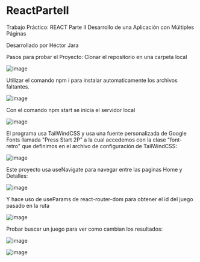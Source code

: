 # ReactParteII

Trabajo Práctico: REACT Parte II
Desarrollo de una Aplicación con Múltiples Páginas

Desarrollado por Héctor Jara

Pasos para probar el Proyecto:
Clonar el repositorio en una carpeta local

![image](https://github.com/hectorjara/ReactParteII/assets/27976811/0f117d22-b6f5-4299-8a5a-295220451eef)

Utilizar el comando npm i para instalar automaticamente los archivos faltantes.

![image](https://github.com/hectorjara/ReactParteII/assets/27976811/39366d02-a8b6-4a5a-b19c-18ba8b018884)

Con el comando npm start se inicia el servidor local

![image](https://github.com/hectorjara/ReactParteII/assets/27976811/4f242534-cf33-45a9-bcc5-9c64347433c1)

El programa usa TailWindCSS y usa una fuente personalizada de Google Fonts llamada "Press Start 2P" a la cual accedemos con la clase "font-retro" que definimos en el archivo de configuración de TailWindCSS:

![image](https://github.com/hectorjara/ReactParteII/assets/27976811/4248d9c0-dbf6-4eff-84d6-da1d168f4023)

Este proyecto usa useNavigate para navegar entre las paginas Home y Detalles:

![image](https://github.com/hectorjara/ReactParteII/assets/27976811/967f7066-7e23-4b46-b5dd-9a9047a831ac)

Y hace uso de useParams de react-router-dom para obtener el id del juego pasado en la ruta

![image](https://github.com/hectorjara/ReactParteII/assets/27976811/a30f7605-a9fb-4d72-8424-ba30ca827c96)

Probar buscar un juego para ver como cambian los resultados:

![image](https://github.com/hectorjara/ReactParteII/assets/27976811/301d047d-7ae7-4ab0-a069-bda334263f40)

![image](https://github.com/hectorjara/ReactParteII/assets/27976811/e61000b4-f1bb-4423-9994-37df53df1c59)

